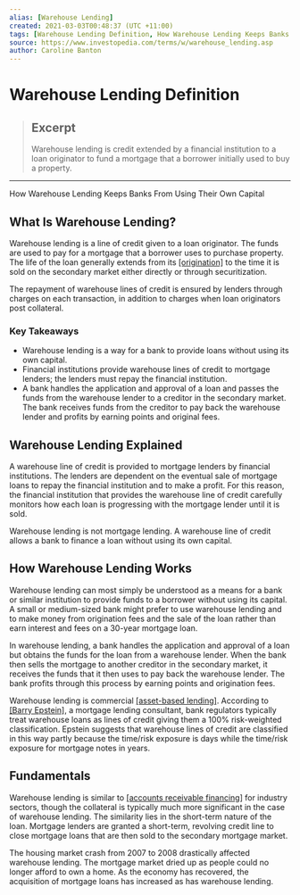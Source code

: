 ```yaml
---
alias: [Warehouse Lending]
created: 2021-03-03T00:48:37 (UTC +11:00)
tags: [Warehouse Lending Definition, How Warehouse Lending Keeps Banks From Using Their Own Capital]
source: https://www.investopedia.com/terms/w/warehouse_lending.asp
author: Caroline Banton
---
```


# Warehouse Lending Definition

> ## Excerpt
> Warehouse lending is credit extended by a financial institution to a loan originator to fund a mortgage that a borrower initially used to buy a property.

---

How Warehouse Lending Keeps Banks From Using Their Own Capital
## What Is Warehouse Lending?

Warehouse lending is a line of credit given to a loan originator. The funds are used to pay for a mortgage that a borrower uses to purchase property. The life of the loan generally extends from its [[origination]](https://www.investopedia.com/terms/o/origination.asp) to the time it is sold on the secondary market either directly or through securitization.

The repayment of warehouse lines of credit is ensured by lenders through charges on each transaction, in addition to charges when loan originators post collateral.

### Key Takeaways

-   Warehouse lending is a way for a bank to provide loans without using its own capital.
-   Financial institutions provide warehouse lines of credit to mortgage lenders; the lenders must repay the financial institution.
-   A bank handles the application and approval of a loan and passes the funds from the warehouse lender to a creditor in the secondary market. The bank receives funds from the creditor to pay back the warehouse lender and profits by earning points and original fees.

## Warehouse Lending Explained

A warehouse line of credit is provided to mortgage lenders by financial institutions. The lenders are dependent on the eventual sale of mortgage loans to repay the financial institution and to make a profit. For this reason, the financial institution that provides the warehouse line of credit carefully monitors how each loan is progressing with the mortgage lender until it is sold.

Warehouse lending is not mortgage lending. A warehouse line of credit allows a bank to finance a loan without using its own capital.

## How Warehouse Lending Works

Warehouse lending can most simply be understood as a means for a bank or similar institution to provide funds to a borrower without using its capital. A small or medium-sized bank might prefer to use warehouse lending and to make money from origination fees and the sale of the loan rather than earn interest and fees on a 30-year mortgage loan.

In warehouse lending, a bank handles the application and approval of a loan but obtains the funds for the loan from a warehouse lender. When the bank then sells the mortgage to another creditor in the secondary market, it receives the funds that it then uses to pay back the warehouse lender. The bank profits through this process by earning points and origination fees.

Warehouse lending is commercial [[asset-based lending]](https://www.investopedia.com/terms/a/assetbasedlending.asp). According to [[Barry Epstein]](https://www.abfjournal.com/articles/mortgage-warehouse-lending-clearing-up-misconceptions-about-this-unique-type-of-abl/), a mortgage lending consultant, bank regulators typically treat warehouse loans as lines of credit giving them a 100% risk-weighted classification. Epstein suggests that warehouse lines of credit are classified in this way partly because the time/risk exposure is days while the time/risk exposure for mortgage notes in years.

## Fundamentals

Warehouse lending is similar to [[accounts receivable financing]](https://www.investopedia.com/terms/a/accountsreceivablefinancing.asp) for industry sectors, though the collateral is typically much more significant in the case of warehouse lending. The similarity lies in the short-term nature of the loan. Mortgage lenders are granted a short-term, revolving credit line to close mortgage loans that are then sold to the secondary mortgage market.

The housing market crash from 2007 to 2008 drastically affected warehouse lending. The mortgage market dried up as people could no longer afford to own a home. As the economy has recovered, the acquisition of mortgage loans has increased as has warehouse lending.
